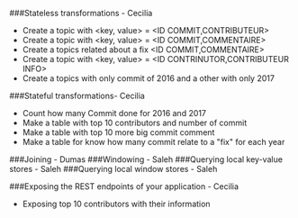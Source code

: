 ###Stateless transformations - Cecilia
- Create a topic with <key, value> =  <ID COMMIT,CONTRIBUTEUR>
- Create a topic with <key, value> =  <ID COMMIT,COMMENTAIRE>
- Create a topics related about a fix <ID COMMIT,COMMENTAIRE>
- Create a topic with <key, value> =  <ID CONTRINUTOR,CONTRIBUTEUR INFO>
- Create a topics with only commit of 2016 and a other with only 2017


###Stateful transformations- Cecilia
- Count how many Commit done for 2016 and 2017
- Make a table with top 10 contributors and number of commit
- Make a table with top 10 more big commit comment
- Make a table for know how many commit relate to a "fix" for each year

###Joining -  Dumas
###Windowing - Saleh
###Querying local key-value stores -  Saleh
###Querying local window stores -  Saleh

###Exposing the REST endpoints of your application - Cecilia
- Exposing top 10 contributors with their information
